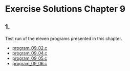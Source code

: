 # Exercise Solutions Chapter 9 #
## 1. ##
Test run of the eleven programs presented in this chapter.  
 - [program_09_02.c](Exercise_01/Program_09_02/program_09_02.c)  
 - [program_09_04.c](Exercise_01/Program_09_04/program_09_04.c)  
 - [program_09_05.c](Exercise_01/Program_09_05/program_09_05.c)  
 - [program_09_06.c](Exercise_01/Program_09_06/program_09_06.c)  

